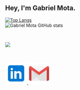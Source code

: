 
 ## Hey, I'm Gabriel Mota. 

<div>

[![Top Langs](https://github-readme-stats.vercel.app/api/top-langs/?username=gabrielmota-santos&layout=compact)](https://github.com/anuraghazra/github-readme-stats)<br/>
![Gabriel Mota GitHub stats](https://github-readme-stats.vercel.app/api?username=gabrielmota-santos&count_private=true)

##

<div style="display: inline_block"><br/>
<img src="https://skillicons.dev/icons?i=java,spring,python,flask,postgres,mysql,html,css,js,git" width="70%">     
</div><br/>

##

<a href = "https://www.linkedin.com/in/gabriel-mota-589aa5229/">
      <img width="70" src="linkedin.svg">
</a
<a href = "mailto: work.gabrieldeoliveirams@gmail.com">
      <img width="70" src="gmail.svg">
</a>


</div>

